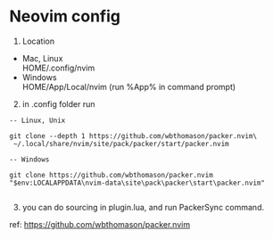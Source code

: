 # Neovim config

1. Location 
 - Mac, Linux <br />
  HOME/.config/nvim
 - Windows <br />
  HOME/App/Local/nvim (run %App% in command prompt)
  

2. in .config folder run

```
-- Linux, Unix

git clone --depth 1 https://github.com/wbthomason/packer.nvim\
 ~/.local/share/nvim/site/pack/packer/start/packer.nvim
 
-- Windows

git clone https://github.com/wbthomason/packer.nvim "$env:LOCALAPPDATA\nvim-data\site\pack\packer\start\packer.nvim"
 
```

3. you can do sourcing in plugin.lua, and run PackerSync command.

ref: https://github.com/wbthomason/packer.nvim
